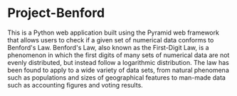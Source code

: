 # Project-Benford

This is a Python web application built using the Pyramid web framework that allows users to check if a given set of numerical data conforms to Benford's Law. Benford's Law, also known as the First-Digit Law, is a phenomenon in which the first digits of many sets of numerical data are not evenly distributed, but instead follow a logarithmic distribution. The law has been found to apply to a wide variety of data sets, from natural phenomena such as populations and sizes of geographical features to man-made data such as accounting figures and voting results.
